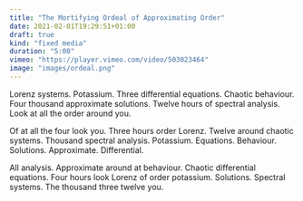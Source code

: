 ```yaml
---
title: "The Mortifying Ordeal of Approximating Order"
date: 2021-02-01T19:29:51+01:00
draft: true
kind: "fixed media"
duration: "5:00"
vimeo: "https://player.vimeo.com/video/503023464"
image: "images/ordeal.png"
---
```


Lorenz systems. Potassium. Three differential equations. Chaotic behaviour. Four thousand approximate solutions. Twelve hours of spectral analysis. Look at all the order around you.

Of at all the four look you. Three hours order Lorenz. Twelve around chaotic systems. Thousand spectral analysis. Potassium. Equations. Behaviour. Solutions. Approximate. Differential.

All analysis. Approximate around at behaviour. Chaotic differential equations. Four hours look Lorenz of order potassium. Solutions. Spectral systems. The thousand three twelve you.

